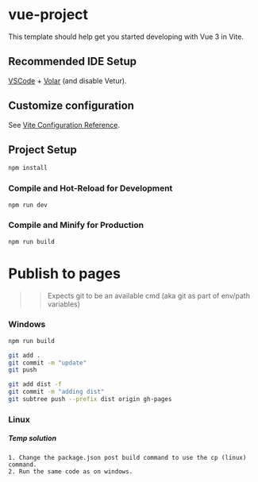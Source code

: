 # vue-project

This template should help get you started developing with Vue 3 in Vite.

## Recommended IDE Setup

[VSCode](https://code.visualstudio.com/) + [Volar](https://marketplace.visualstudio.com/items?itemName=Vue.volar) (and disable Vetur).

## Customize configuration

See [Vite Configuration Reference](https://vitejs.dev/config/).

## Project Setup

```sh
npm install
```

### Compile and Hot-Reload for Development

```sh
npm run dev
```

### Compile and Minify for Production

```sh
npm run build
```


# Publish to pages
>> Expects git to be an available cmd (aka git as part of env/path variables)

### Windows
```sh
npm run build

git add .
git commit -m "update"
git push

git add dist -f
git commit -m "adding dist"
git subtree push --prefix dist origin gh-pages

```

### Linux

##### Temp solution
    1. Change the package.json post build command to use the cp (linux) command.
    2. Run the same code as on windows.